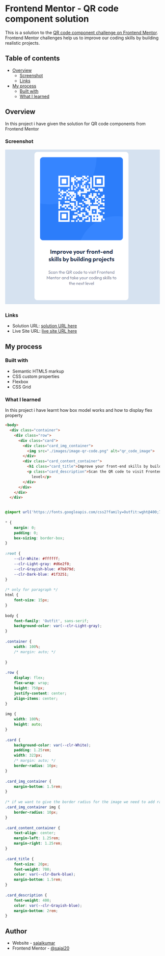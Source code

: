# Frontend Mentor - QR code component solution

This is a solution to the [QR code component challenge on Frontend Mentor](https://www.frontendmentor.io/challenges/qr-code-component-iux_sIO_H). Frontend Mentor challenges help us to improve our coding skills by building realistic projects. 

## Table of contents

- [Overview](#overview)
  - [Screenshot](#screenshot)
  - [Links](#links)
- [My process](#my-process)
  - [Built with](#built-with)
  - [What I learned](#what-i-learned)


## Overview
In this project i have given the solution for QR code components from Frontend Mentor
### Screenshot

![](./screenshots/Capture.PNG)


### Links

- Solution URL: [solution URL here](https://github.com/sajai20/QR_CODE_COMPONENT/)
- Live Site URL: [live site URL here](https://eclectic-gecko-795685.netlify.app/)

## My process

### Built with

- Semantic HTML5 markup
- CSS custom properties
- Flexbox
- CSS Grid

### What I learned

In this project i have learnt how box model works and how to display flex property

```html
<body>
  <div class="container">
    <div class="row">
      <div class="card">
        <div class="card_img_container">
          <img src="./images/image-qr-code.png" alt="qr_code_image">
        </div>
        <div class="card_content_container">
          <h1 class="card_title">Improve your front-end skills by building projects</h1>
          <p class="card_description">Scan the QR code to visit Frontend Mentor and take your coding skills to the next
            level</p>
        </div>
      </div>
    </div>
  </div>
```
```css

@import url('https://fonts.googleapis.com/css2?family=Outfit:wght@400;700&display=swap');

* {
    margin: 0;
    padding: 0;
    box-sizing: border-box;
}

:root {
    --clr-White: #ffffff;
    --clr-Light-gray: #d6e2f0;
    --clr-Grayish-blue: #7b879d;
    --clr-Dark-blue: #1f3251;
}

/* only for paragraph */
html {
    font-size: 15px;
}

body {
    font-family: 'Outfit', sans-serif;
    background-color: var(--clr-Light-gray);
}

.container {
    width: 100%;
    /* margin: auto; */

}

.row {
    display: flex;
    flex-wrap: wrap;
    height: 750px;
    justify-content: center;
    align-items: center;
}

img {
    width: 100%;
    height: auto;
}

.card {
    background-color: var(--clr-White);
    padding: 1.25rem;
    width: 323px;
    /* margin: auto; */
    border-radius: 10px;
}

.card_img_container {
    margin-bottom: 1.5rem;
}

/* if we want to give the border radius for the image we need to add radius by mentioning the ing tag using parent class */
.card_img_container img {
    border-radius: 10px;
}

.card_content_container {
    text-align: center;
    margin-left: 1.25rem;
    margin-right: 1.25rem;
}

.card_title {
    font-size: 20px;
    font-weight: 700;
    color: var(--clr-Dark-blue);
    margin-bottom: 1.5rem;
}

.card_description {
    font-weight: 400;
    color: var(--clr-Grayish-blue);
    margin-bottom: 2rem;
}
```




## Author

- Website - [sajaikumar](https://eclectic-gecko-795685.netlify.app/)
- Frontend Mentor - [@sajai20](https://www.frontendmentor.io/profile/yourusername)
